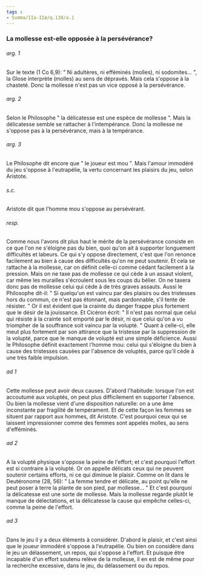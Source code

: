```yaml
---
tags : 
- Summa/IIa-IIæ/q.138/a.1
---
```


### La mollesse est-elle opposée à la persévérance?

###### arg. 1
Sur le texte (1 Co 6,9): " Ni adultères, ni efféminés (molles), ni sodomites... ", la Glose interprète (molles) au sens de dépravés. Mais cela s'oppose à la chasteté. Donc la mollesse n'est pas un vice opposé à la persévérance. 

###### arg. 2
Selon le Philosophe " la délicatesse est une espèce de mollesse ". Mais la délicatesse semble se rattacher à l'intempérance. Donc la mollesse ne s'oppose pas à la persévérance, mais à la tempérance. 

###### arg. 3
Le Philosophe dit encore que " le joueur est mou ". Mais l'amour immodéré du jeu s'oppose à l'eutrapélie, la vertu concernant les plaisirs du jeu, selon Aristote. 

###### s.c.
Aristote dit que l'homme mou s'oppose au persévérant. 

###### resp.
Comme nous l'avons dit plus haut le mérite de la persévérance consiste en ce que l'on ne s'éloigne pas du bien, quoi qu'on ait à supporter longuement difficultés et labeurs. Ce qui s'y oppose directement, c'est que l'on renonce facilement au bien à cause des difficultés qu'on ne peut soutenir. Et cela se rattache à la mollesse, car on définit celle-ci comme cédant facilement à la pression. Mais on ne taxe pas de mollesse ce qui cède à un assaut violent, car même les murailles s'écroulent sous les coups du bélier. On ne taxera donc pas de mollesse celui qui cède à de très graves assauts. Aussi le Philosophe dit-il: " Si quelqu'un est vaincu par des plaisirs ou des tristesses hors du commun, ce n'est pas étonnant, mais pardonnable, s'il tente de résister. " Or il est évident que la crainte du danger frappe plus fortement que le désir de la jouissance. Et Cicéron écrit: " Il n'est pas normal que celui qui résiste à la crainte soit emporté par le désir, ni que celui qu'on a vu triompher de la souffrance soit vaincu par la volupté. " Quant à celle-ci, elle meut plus fortement par son attirance que la tristesse par la suppression de la volupté, parce que le manque de volupté est une simple déficience. Aussi le Philosophe définit exactement l'homme mou: celui qui s'éloigne du bien à cause des tristesses causées par l'absence de voluptés, parce qu'il cède à une très faible impulsion. 

###### ad 1
Cette mollesse peut avoir deux causes. D'abord l'habitude: lorsque l'on est accoutumé aux voluptés, on peut plus difficilement en supporter l'absence. Ou bien la mollesse vient d'une disposition naturelle: on a une âme inconstante par fragilité de tempérament. Et de cette façon les femmes se situent par rapport aux hommes, dit Aristote. C'est pourquoi ceux qui se laissent impressionner comme des femmes sont appelés molles, au sens d'efféminés. 

###### ad 2
A la volupté physique s'oppose la peine de l'effort; et c'est pourquoi l'effort est si contraire à la volupté. Or on appelle délicats ceux qui ne peuvent soutenir certains efforts, ni ce qui diminue le plaisir. Comme on lit dans le Deutéronome (28, 56): " La femme tendre et délicate, au point qu'elle ne peut poser à terre la plante de son pied, par mollesse... " Et c'est pourquoi la délicatesse est une sorte de mollesse. Mais la mollesse regarde plutôt le manque de délectations, et la délicatesse la cause qui empêche celles-ci, comme la peine de l'effort. 

###### ad 3
Dans le jeu il y a deux éléments à considérer. D'abord le plaisir, et c'est ainsi que le joueur immodéré s'oppose à l'eutrapélie. Ou bien on considère dans le jeu un délassement, un repos, qui s'oppose à l'effort. Et puisque être incapable d'un effort soutenu relève de la mollesse, il en est de même pour la recherche excessive, dans le jeu, du délassement ou du repos. 

